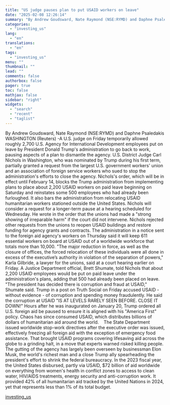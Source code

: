 ```yaml
---
title: "US judge pauses plan to put USAID workers on leave"
date: "2025-02-08 12:26:14"
summary: "By Andrew Goudsward, Nate Raymond (NSE:RYMD) and Daphne Psaledakis WASHINGTON (Reuters) -A U.S. judge on Friday temporarily allowed roughly 2,700 U.S. Agency for International Development employees put on leave by President Donald Trump's administration to go back to work, pausing aspects of a plan to dismantle the agency. U.S. District..."
categories:
  - "investing_us"
lang:
  - "en"
translations:
  - "en"
tags:
  - "investing_us"
menu: ""
thumbnail: ""
lead: ""
comments: false
authorbox: false
pager: true
toc: false
mathjax: false
sidebar: "right"
widgets:
  - "search"
  - "recent"
  - "taglist"
---
```


By Andrew Goudsward, Nate Raymond (NSE:RYMD) and Daphne Psaledakis WASHINGTON (Reuters) -A U.S. judge on Friday temporarily allowed roughly 2,700 U.S. Agency for International Development employees put on leave by President Donald Trump's administration to go back to work, pausing aspects of a plan to dismantle the agency. U.S. District Judge Carl Nichols in Washington, who was nominated by Trump during his first term, partially granted a request from the largest U.S. government workers' union and an association of foreign service workers who sued to stop the administration's efforts to close the agency. Nichols's order, which will be in effect until February 14, blocks the Trump administration from implementing plans to place about 2,200 USAID workers on paid leave beginning on Saturday and reinstates some 500 employees who had already been furloughed. It also bars the administration from relocating USAID humanitarian workers stationed outside the United States. Nichols will consider a request for a longer-term pause at a hearing scheduled for Wednesday. He wrote in the order that the unions had made a "strong showing of irreparable harm" if the court did not intervene. Nichols rejected other requests from the unions to reopen USAID buildings and restore funding for agency grants and contracts. The administration in a notice sent to the foreign aid agency's workers on Thursday said it will keep 611 essential workers on board at USAID out of a worldwide workforce that totals more than 10,000. "The major reduction in force, as well as the closure of offices, the forced relocation of these individuals were all done in excess of the executive’s authority in violation of the separation of powers," Karla Gilbride, a lawyer for the unions, said at a court hearing earlier on Friday. A Justice Department official, Brett Shumate, told Nichols that about 2,200 USAID employees would be put on paid leave under the administration's plans, adding that 500 had already been placed on leave. "The president has decided there is corruption and fraud at USAID," Shumate said. Trump in a post on Truth Social on Friday accused USAID - without evidence - of corruption and spending money fraudulently. He said the corruption at USAID "IS AT LEVELS RARELY SEEN BEFORE. CLOSE IT DOWN!" Hours after he was inaugurated on January 20, Trump ordered all U.S. foreign aid be paused to ensure it is aligned with his "America First" policy. Chaos has since consumed USAID, which distributes billions of dollars of humanitarian aid around the world.    The State Department issued worldwide stop-work directives after the executive order was issued, effectively freezing all foreign aid with the exception of emergency food assistance. That brought USAID programs covering lifesaving aid across the globe to a grinding halt, in a move that experts warned risked killing people. The gutting of the agency has largely been overseen by businessman Elon Musk, the world's richest man and a close Trump ally spearheading the president's effort to shrink the federal bureaucracy. In the 2023 fiscal year, the United States disbursed, partly via USAID, $72 billion of aid worldwide on everything from women's health in conflict zones to access to clean water, HIV/AIDS treatments, energy security and anti-corruption work. It provided 42% of all humanitarian aid tracked by the United Nations in 2024, yet that represents less than 1% of its total budget.

[investing_us](https://www.investing.com/news/economy-news/us-judge-to-weigh-blocking-trump-from-dismantling-usaid-3857324)
